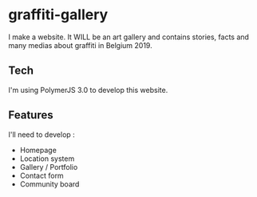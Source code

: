 # graffiti-gallery

I make a website. 
It WILL be an art gallery and contains stories, facts and many medias about graffiti in Belgium 2019. 

## Tech 

I'm using PolymerJS 3.0 to develop this website. 

## Features

I'll need to develop : 
 - Homepage
 - Location system
 - Gallery / Portfolio
 - Contact form
 - Community board
